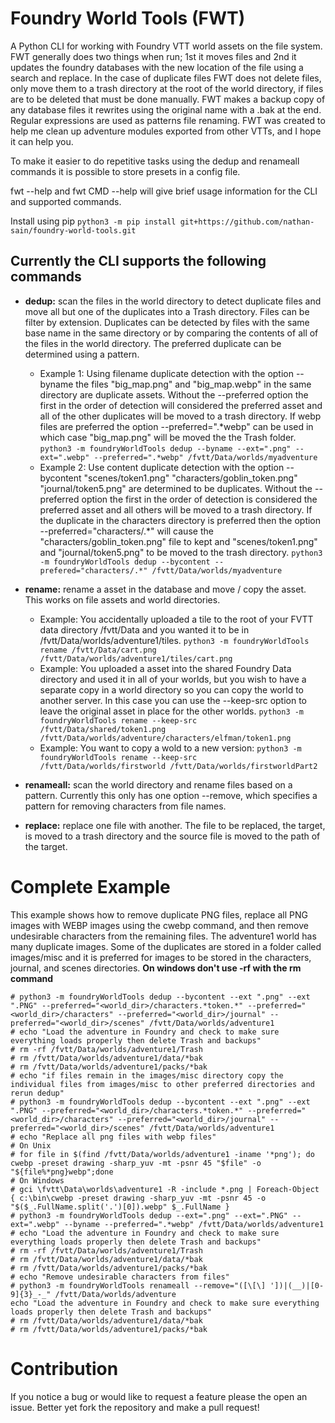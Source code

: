 # Foundry World Tools (FWT)

A Python CLI for working with Foundry VTT world assets on the file system. FWT generally does two things when run; 1st it moves files and 2nd it updates the foundry databases with the new location of the file using a search and replace. In the case of duplicate files FWT does not delete files, only move them to a trash directory at the root of the world directory, if files are to be deleted that must be done manually. FWT makes a backup copy of any database files it rewrites using the original name with a .bak at the end. Regular expressions are used as patterns file renaming. FWT was created to help me clean up adventure modules exported from other VTTs, and I hope it can help you.

To make it easier to do repetitive tasks using the dedup and renameall commands it is possible to store presets in a config file.

fwt --help and fwt CMD --help will give brief usage information for the CLI and supported commands.

Install using pip `python3 -m pip install git+https://github.com/nathan-sain/foundry-world-tools.git`

## Currently the CLI supports the following commands

* **dedup:** scan the files in the world directory to detect duplicate files and move all but one of the duplicates into a Trash directory. Files can be filter by extension. Duplicates can be detected by files with the same base name in the same directory or by comparing the contents of all of the files in the world directory. The preferred duplicate can be determined using a pattern. 
    * Example 1: Using filename duplicate detection with the option --byname the files "big_map.png" and "big_map.webp" in the same directory are duplicate assets. Without the --preferred option the first in the order of detection will considered the preferred asset and all of the other duplicates will be moved to a trash directory. If webp files are preferred the option --preferred=".*webp" can be used in which case "big_map.png" will be moved the the Trash folder. `python3 -m foundryWorldTools dedup --byname --ext=".png" --ext=".webp" --preferred=".*webp" /fvtt/Data/worlds/myadventure` 
    * Example 2: Use content duplicate detection with the option --bycontent "scenes/token1.png" "characters/goblin_token.png" "journal/token5.png" are determined to be duplicates. Without the --preferred option the first in the order of detection is considered the preferred asset and all others will be moved to a trash directory. If the duplicate in the characters directory is preferred then the option --preferred="characters/.*" will cause the "characters/goblin_token.png" file to kept and "scenes/token1.png" and "journal/token5.png" to be moved to the trash directory. `python3 -m foundryWorldTools dedup --bycontent --prefered="characters/.*" /fvtt/Data/worlds/myadventure`

* **rename:** rename a asset in the database and move / copy the asset. This works on file assets and world directories.
    * Example: You accidentally uploaded a tile to the root of your FVTT data directory /fvtt/Data and you wanted it to be in /fvtt/Data/worlds/adventure1/tiles. `python3 -m foundryWorldTools rename /fvtt/Data/cart.png /fvtt/Data/worlds/adventure1/tiles/cart.png`
    * Example: You uploaded a asset into the shared Foundry Data directory and used it in all of your worlds, but you wish to have a separate copy in a world directory so you can copy the world to another server. In this case you can use the --keep-src option to leave the original asset in place for the other worlds. `python3 -m foundryWorldTools rename --keep-src /fvtt/Data/shared/token1.png /fvtt/Data/worlds/adventure/characters/elfman/token1.png`
    * Example: You want to copy a wold to a new version: `python3 -m foundryWorldTools rename --keep-src /fvtt/Data/worlds/firstworld /fvtt/Data/worlds/firstworldPart2`

* **renameall:** scan the world directory and rename files based on a pattern. Currently this only has one option --remove, which specifies a pattern for removing characters from file names.

* **replace:** replace one file with another. The file to be replaced, the target, is moved to a trash directory and the source file is moved to the path of the target.

# Complete Example
This example shows how to remove duplicate PNG files, replace all PNG images with WEBP images using the cwebp command, and then remove undesirable characters from the remaining files. The adventure1 world has many duplicate images. Some of the duplicates are stored in a folder called images/misc and it is preferred for images to be stored in the characters, journal, and scenes directories. **On windows don't use -rf with the rm command**

```
# python3 -m foundryWorldTools dedup --bycontent --ext ".png" --ext ".PNG" --preferred="<world_dir>/characters.*token.*" --preferred="<world_dir>/characters" --preferred="<world_dir>/journal" --preferred="<world_dir>/scenes" /fvtt/Data/worlds/adventure1 
# echo "Load the adventure in Foundry and check to make sure everything loads properly then delete Trash and backups"
# rm -rf /fvtt/Data/worlds/adventure1/Trash
# rm /fvtt/Data/worlds/adventure1/data/*bak
# rm /fvtt/Data/worlds/adventure1/packs/*bak
# echo "if files remain in the images/misc directory copy the individual files from images/misc to other preferred directories and rerun dedup"
# python3 -m foundryWorldTools dedup --bycontent --ext ".png" --ext ".PNG" --preferred="<world_dir>/characters.*token.*" --preferred="<world_dir>/characters" --preferred="<world_dir>/journal" --preferred="<world_dir>/scenes" /fvtt/Data/worlds/adventure1
# echo "Replace all png files with webp files"
# On Unix
# for file in $(find /fvtt/Data/worlds/adventure1 -iname '*png'); do cwebp -preset drawing -sharp_yuv -mt -psnr 45 "$file" -o "${file%*png}webp";done
# On Windows
# gci \fvtt\Data\worlds\adventure1 -R -include *.png | Foreach-Object { c:\bin\cwebp -preset drawing -sharp_yuv -mt -psnr 45 -o "$($_.FullName.split('.')[0]).webp" $_.FullName }
# python3 -m foundryWorldTools dedup --ext=".png" --ext=".PNG" --ext=".webp" --byname --preferred=".*webp" /fvtt/Data/worlds/adventure1
# echo "Load the adventure in Foundry and check to make sure everything loads properly then delete Trash and backups"
# rm -rf /fvtt/Data/worlds/adventure1/Trash
# rm /fvtt/Data/worlds/adventure1/data/*bak
# rm /fvtt/Data/worlds/adventure1/packs/*bak
# echo "Remove undesirable characters from files"
# python3 -m foundryWorldTools renameall --remove="([\[\] '])|(__)|[0-9]{3}_-_" /fvtt/Data/worlds/adventure
echo "Load the adventure in Foundry and check to make sure everything loads properly then delete Trash and backups"
# rm /fvtt/Data/worlds/adventure1/data/*bak
# rm /fvtt/Data/worlds/adventure1/packs/*bak
```

# Contribution

If you notice a bug or would like to request a feature please the open an issue. Better yet fork the repository and make a pull request!